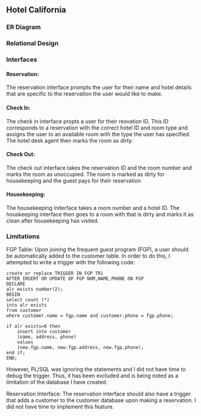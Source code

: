 ## Hotel California
### ER Diagram
### Relational Design
### Interfaces

#### Reservation:
The reservation interface prompts the user for their name and hotel details that are specific to the
reservation the user would like to make.

#### Check In:
The check in interface propts a user for their resvation ID. This ID corresponds to a reservation
with the correct hotel ID and room type and assigns the user to an available room with the type the
user has specified. The hotel desk agent then marks the room as dirty.

#### Check Out:
The check out interface takes the reservation ID and the room number and marks the room as unoccupied.
The room is marked as dirty for housekeeping and the guest pays for their reservation

#### Housekeeping:
The housekeeping initerface takes a room number and a hotel ID. The houskeeping interface then goes to
a room with that is dirty and marks it as clean after housekeeping has visited.

### Limitations

FGP Table:
Upon joining the frequent guest program (FGP), a user should be automatically added to the customer
table. In order to do this, I attempted to write a trigger with the following code:
```
create or replace TRIGGER IN FGP TR1
AFTER INSERT OR UPDATE OF FGP NUM,NAME,PHONE ON FGP
DECLARE
alr exists number(2);
BEGIN
select count (*)
into alr exists
from customer
where customer.name = fgp.name and customer.phone = fgp.phone;

if alr exists=0 then
    insert into customer
    (name, address, phone)
    values
    (new.fgp.name, new.fgp.address, new.fgp.phone);
end if;
END;
```
However, PL/SQL was ignoring the statements and I did not have time to debug the trigger. Thus,
it has been excluded and is being noted as a limitation of the database I have created.

Reservation Interface:
The reservation interface should also have a trigger that adds a customer to the customer database upon
making a reservation. I did not have time to implement this feature.
